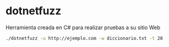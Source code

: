 # dotnetfuzz
Herramienta creada en C# para realizar pruebas a su sitio Web

```bash
./dotnetfuzz -u http://ejemplo.com -w diccionario.txt -t 20
```